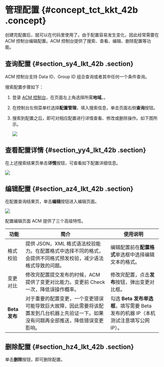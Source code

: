 # 管理配置 {#concept_tct_kkt_42b .concept}

创建完配置后，就可以在代码里使用了。由于配置容易发生变化，因此经常需要在 ACM 控制台编辑配置。ACM 控制台提供了搜索、查看、编辑、删除配置等功能。

## 查询配置 {#section_sy4_lkt_42b .section}

ACM 控制台支持 Data ID、Group ID 组合查询或者其中任何一个条件查询。

搜索配置步骤如下：

1.  登录 [ACM 控制台](https://acm.console.alibabacloud.com/)，在页面左上角选择所需**地域**。。
2.  在控制台左侧菜单栏选择**配置管理**，填入搜索信息，单击页面右侧**查询**按钮。
3.  搜索到配置之后，即可对相应配置进行详情查看、修改或删除操作。如下图所示。

    ![](http://aliware-images.oss-cn-hangzhou.aliyuncs.com/acms/sc_actions.png)


## 查看配置详情 {#section_yy4_lkt_42b .section}

在上述搜索结果页单击**详情**按钮，可查看如下配置详细信息。

![](http://aliware-images.oss-cn-hangzhou.aliyuncs.com/acms/pg_config_details.png)

## 编辑配置 {#section_az4_lkt_42b .section}

在配置查询结果页，单击**编辑**按钮进入编辑页面。

![](http://aliware-images.oss-cn-hangzhou.aliyuncs.com/acms/pg_edit_config.png)

配置编辑页面 ACM 提供了三个高级特性。

|功能|简介|使用说明|
|--|--|----|
|格式校验|提供 JSON，XML 格式语法校验能力。在配置格式中选择不同的格式，会提供不同格式预发校验，减少语法格式导致的问题。|编辑配置前在**配置格式**单选框中选择编辑文本的格式。|
|变更对比|修改完配置提交发布的时候，ACM 提供了变更对比能力。变更前 Check 一次，降低误操作概率。|修改完配置，点击**发布**按钮，弹出变更对比框。|
|**Beta 发布**|对于重要的配置变更，一个变更错误可能导致巨大故障，因此需要将该配置发到几台机器上先验证一下。如果没有问题再全部推送，降低错误变更影响。|勾选 **Beta 发布单选框**，填写需要 Beta 发布的机器 IP（本机测试注意填写公网 IP）。|

## 删除配置 {#section_hz4_lkt_42b .section}

单击**删除**按钮，即可删除配置。

